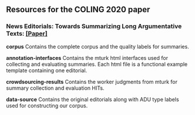 ## Resources for the COLING 2020 paper
### **News Editorials: Towards Summarizing Long Argumentative Texts**: [[Paper]](https://webis.de/downloads/publications/papers/stein_2020z.pdf)

**corpus**
Contains the complete corpus and the quality labels for summaries.

**annotation-interfaces** Contains the mturk html interfaces used for collecting and evaluating summaries. Each html file is a functional example template containing one editorial.

**crowdsourcing-results** Contains the worker judgments from mturk for summary collection and evaluation HITs.

**data-source** Contains the original editorials along with ADU type labels used for constructing our corpus.

